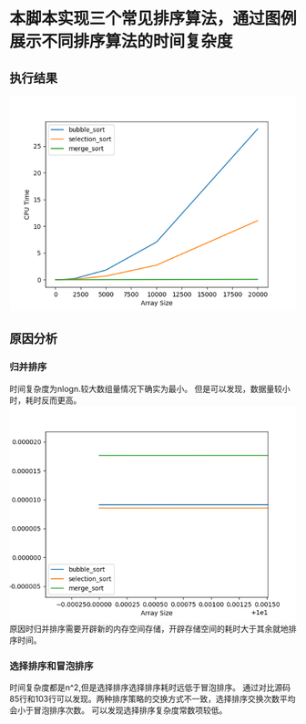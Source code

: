 # 本脚本实现三个常见排序算法，通过图例展示不同排序算法的时间复杂度
## 执行结果
  ![image](https://github.com/terryran/SortAlgorithm/blob/master/images/Figure_1.png)
## 原因分析
### 归并排序
  时间复杂度为nlogn.较大数组量情况下确实为最小。
  但是可以发现，数据量较小时，耗时反而更高。
  ![image](https://github.com/terryran/SortAlgorithm/blob/master/images/Figure_2.png)
  原因时归并排序需要开辟新的内存空间存储，开辟存储空间的耗时大于其余就地排序时间。
### 选择排序和冒泡排序
  时间复杂度都是n^2,但是选择排序选择排序耗时远低于冒泡排序。
  通过对比源码85行和103行可以发现。两种排序策略的交换方式不一致，选择排序交换次数平均会小于冒泡排序次数。
  可以发现选择排序复杂度常数项较低。
